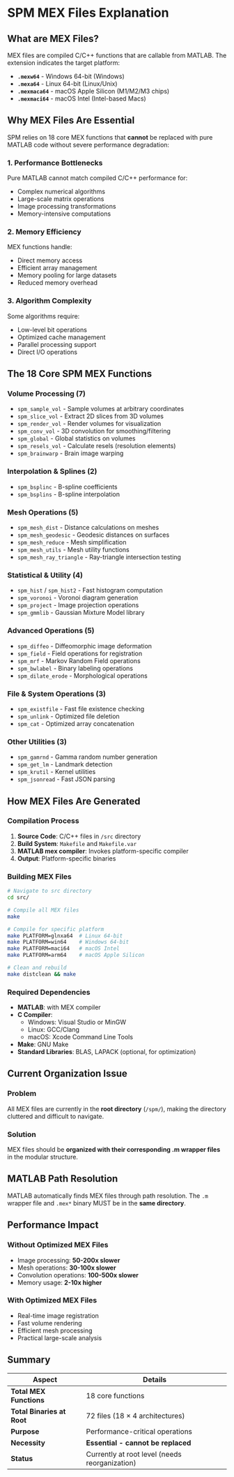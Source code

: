 # SPM MEX Files Explanation

## What are MEX Files?

MEX files are compiled C/C++ functions that are callable from MATLAB. The extension indicates the target platform:

- **`.mexw64`** - Windows 64-bit (Windows)
- **`.mexa64`** - Linux 64-bit (Linux/Unix)
- **`.mexmaca64`** - macOS Apple Silicon (M1/M2/M3 chips)
- **`.mexmaci64`** - macOS Intel (Intel-based Macs)

## Why MEX Files Are Essential

SPM relies on 18 core MEX functions that **cannot** be replaced with pure MATLAB code without severe performance degradation:

### 1. Performance Bottlenecks
Pure MATLAB cannot match compiled C/C++ performance for:
- Complex numerical algorithms
- Large-scale matrix operations
- Image processing transformations
- Memory-intensive computations

### 2. Memory Efficiency
MEX functions handle:
- Direct memory access
- Efficient array management
- Memory pooling for large datasets
- Reduced memory overhead

### 3. Algorithm Complexity
Some algorithms require:
- Low-level bit operations
- Optimized cache management
- Parallel processing support
- Direct I/O operations

## The 18 Core SPM MEX Functions

### Volume Processing (7)
- `spm_sample_vol` - Sample volumes at arbitrary coordinates
- `spm_slice_vol` - Extract 2D slices from 3D volumes
- `spm_render_vol` - Render volumes for visualization
- `spm_conv_vol` - 3D convolution for smoothing/filtering
- `spm_global` - Global statistics on volumes
- `spm_resels_vol` - Calculate resels (resolution elements)
- `spm_brainwarp` - Brain image warping

### Interpolation & Splines (2)
- `spm_bsplinc` - B-spline coefficients
- `spm_bsplins` - B-spline interpolation

### Mesh Operations (5)
- `spm_mesh_dist` - Distance calculations on meshes
- `spm_mesh_geodesic` - Geodesic distances on surfaces
- `spm_mesh_reduce` - Mesh simplification
- `spm_mesh_utils` - Mesh utility functions
- `spm_mesh_ray_triangle` - Ray-triangle intersection testing

### Statistical & Utility (4)
- `spm_hist` / `spm_hist2` - Fast histogram computation
- `spm_voronoi` - Voronoi diagram generation
- `spm_project` - Image projection operations
- `spm_gmmlib` - Gaussian Mixture Model library

### Advanced Operations (5)
- `spm_diffeo` - Diffeomorphic image deformation
- `spm_field` - Field operations for registration
- `spm_mrf` - Markov Random Field operations
- `spm_bwlabel` - Binary labeling operations
- `spm_dilate_erode` - Morphological operations

### File & System Operations (3)
- `spm_existfile` - Fast file existence checking
- `spm_unlink` - Optimized file deletion
- `spm_cat` - Optimized array concatenation

### Other Utilities (3)
- `spm_gamrnd` - Gamma random number generation
- `spm_get_lm` - Landmark detection
- `spm_krutil` - Kernel utilities
- `spm_jsonread` - Fast JSON parsing

## How MEX Files Are Generated

### Compilation Process
1. **Source Code**: C/C++ files in `/src` directory
2. **Build System**: `Makefile` and `Makefile.var`
3. **MATLAB mex compiler**: Invokes platform-specific compiler
4. **Output**: Platform-specific binaries

### Building MEX Files

```bash
# Navigate to src directory
cd src/

# Compile all MEX files
make

# Compile for specific platform
make PLATFORM=glnxa64  # Linux 64-bit
make PLATFORM=win64    # Windows 64-bit
make PLATFORM=maci64   # macOS Intel
make PLATFORM=arm64    # macOS Apple Silicon

# Clean and rebuild
make distclean && make
```

### Required Dependencies
- **MATLAB**: with MEX compiler
- **C Compiler**: 
  - Windows: Visual Studio or MinGW
  - Linux: GCC/Clang
  - macOS: Xcode Command Line Tools
- **Make**: GNU Make
- **Standard Libraries**: BLAS, LAPACK (optional, for optimization)

## Current Organization Issue

### Problem
All MEX files are currently in the **root directory** (`/spm/`), making the directory cluttered and difficult to navigate.

### Solution
MEX files should be **organized with their corresponding .m wrapper files** in the modular structure.

## MATLAB Path Resolution

MATLAB automatically finds MEX files through path resolution. The `.m` wrapper file and `.mex*` binary MUST be in the **same directory**.

## Performance Impact

### Without Optimized MEX Files
- Image processing: **50-200x slower**
- Mesh operations: **30-100x slower**
- Convolution operations: **100-500x slower**
- Memory usage: **2-10x higher**

### With Optimized MEX Files
- Real-time image registration
- Fast volume rendering
- Efficient mesh processing
- Practical large-scale analysis

## Summary

| Aspect | Details |
|--------|---------|
| **Total MEX Functions** | 18 core functions |
| **Total Binaries at Root** | 72 files (18 × 4 architectures) |
| **Purpose** | Performance-critical operations |
| **Necessity** | **Essential - cannot be replaced** |
| **Status** | Currently at root level (needs reorganization) |
